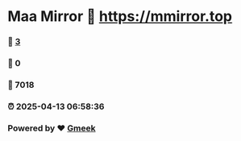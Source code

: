 # Maa Mirror :link: https://mmirror.top 
### :page_facing_up: [3](https://mmirror.top/tag.html) 
### :speech_balloon: 0 
### :hibiscus: 7018 
### :alarm_clock: 2025-04-13 06:58:36 
### Powered by :heart: [Gmeek](https://github.com/Meekdai/Gmeek)
